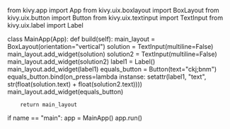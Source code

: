from kivy.app import App
from kivy.uix.boxlayout import BoxLayout
from kivy.uix.button import Button
from kivy.uix.textinput import TextInput
from kivy.uix.label import Label
 
class MainApp(App):
    def build(self):
        main_layout = BoxLayout(orientation="vertical")
        solution = TextInput(multiline=False)
        main_layout.add_widget(solution)
        solution2 = TextInput(multiline=False)
        main_layout.add_widget(solution2)
        label1 = Label()
        main_layout.add_widget(label1)
        equals_button = Button(text="ckj;bnm")
        equals_button.bind(on_press=lambda instanse: setattr(label1, "text", str(float(solution.text) + float(solution2.text))))
        main_layout.add_widget(equals_button)
     
 
        return main_layout
 
     
if name == "main":
    app = MainApp()
    app.run()
